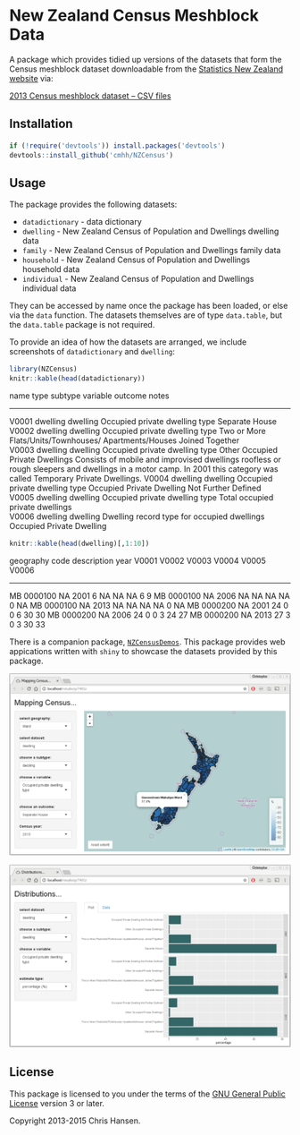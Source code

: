 # New Zealand Census Meshblock Data

A package which provides tidied up versions of the datasets that form the
Census meshblock dataset downloadable from the
[Statistics New Zealand website](http://www.stats.govt.nz/Census/2013-census/data-tables/meshblock-dataset.aspx#csv)
via:

[2013 Census meshblock dataset – CSV files](http://www3.stats.govt.nz/meshblock/2013/csv/2013_mb_dataset_Total_New_Zealand_CSV.zip)

## Installation

```r
if (!require('devtools')) install.packages('devtools')
devtools::install_github('cmhh/NZCensus')
```

## Usage

The package provides the following datasets:

* `datadictionary` - data dictionary
* `dwelling` - New Zealand Census of Population and Dwellings dwelling data
* `family` - New Zealand Census of Population and Dwellings family data
* `household` - New Zealand Census of Population and Dwellings household data
* `individual` - New Zealand Census of Population and Dwellings individual data

They can be accessed by name once the package has been loaded, or else via the
`data` function.  The datasets themselves are of type `data.table`, but the
`data.table` package is not required.

To provide an idea of how the datasets are arranged, we include screenshots
of `datadictionary` and `dwelling`:


```r
library(NZCensus)
knitr::kable(head(datadictionary))
```



name    type       subtype    variable                                      outcome                                                                 notes                                                                                                                                                               
------  ---------  ---------  --------------------------------------------  ----------------------------------------------------------------------  --------------------------------------------------------------------------------------------------------------------------------------------------------------------
V0001   dwelling   dwelling   Occupied private dwelling type                Separate House                                                                                                                                                                                                                              
V0002   dwelling   dwelling   Occupied private dwelling type                Two or More Flats/Units/Townhouses/ Apartments/Houses Joined Together                                                                                                                                                                       
V0003   dwelling   dwelling   Occupied private dwelling type                Other Occupied Private Dwellings                                        Consists of mobile and improvised dwellings roofless or rough sleepers and dwellings in a motor camp. In 2001 this category was called Temporary Private Dwellings. 
V0004   dwelling   dwelling   Occupied private dwelling type                Occupied Private Dwelling Not Further Defined                                                                                                                                                                                               
V0005   dwelling   dwelling   Occupied private dwelling type                Total occupied private dwellings                                                                                                                                                                                                            
V0006   dwelling   dwelling   Dwelling record type for occupied dwellings   Occupied Private Dwelling                                                                                                                                                                                                                   

```r
knitr::kable(head(dwelling)[,1:10])
```



geography   code      description    year   V0001   V0002   V0003   V0004   V0005   V0006
----------  --------  ------------  -----  ------  ------  ------  ------  ------  ------
MB          0000100   NA             2001       6      NA      NA      NA       6       9
MB          0000100   NA             2006      NA      NA      NA      NA       0      NA
MB          0000100   NA             2013      NA      NA      NA      NA       0      NA
MB          0000200   NA             2001      24       0       0       6      30      30
MB          0000200   NA             2006      24       0       0       3      24      27
MB          0000200   NA             2013      27       3       0       3      30      33

There is a companion package,
[`NZCensusDemos`](https://github.com/cmhh/NZCensusDemos).  This package
provides web appications written with `shiny` to showcase the datasets
provided by this package.

![`NZCensusDemos::mapdemo()`](img/mapdemo.png)

![`NZCensusDemos::mapdemo()`](img/distributiondemo.png)


## License

This package is licensed to you under the terms of the [GNU General Public
License](http://www.gnu.org/licenses/gpl.html) version 3 or later.

Copyright 2013-2015 Chris Hansen.
